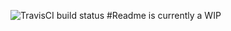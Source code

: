 ![TravisCI build status](https://travis-ci.org/Jasuutu/DiscordChatBot.svg?branch=master)
#Readme is currently a WIP